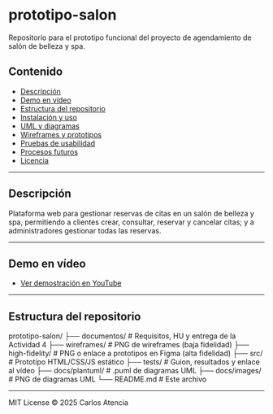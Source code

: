 # prototipo-salon

Repositorio para el prototipo funcional del proyecto de agendamiento de salón de belleza y spa.

## Contenido

- [Descripción](#descripción)  
- [Demo en vídeo](#demo-en-vídeo)  
- [Estructura del repositorio](#estructura-del-repositorio)  
- [Instalación y uso](#instalación-y-uso)  
- [UML y diagramas](#uml-y-diagramas)  
- [Wireframes y prototipos](#wireframes-y-prototipos)  
- [Pruebas de usabilidad](#pruebas-de-usabilidad)  
- [Procesos futuros](#procesos-futuros)  
- [Licencia](#licencia)  

---

## Descripción

Plataforma web para gestionar reservas de citas en un salón de belleza y spa, permitiendo a clientes crear, consultar, reservar y cancelar citas; y a administradores gestionar todas las reservas.

---

## Demo en vídeo

- [Ver demostración en YouTube](https://youtu.be/sMFhof29jA8)

---

## Estructura del repositorio

prototipo-salon/
├── documentos/ # Requisitos, HU y entrega de la Actividad 4
├── wireframes/ # PNG de wireframes (baja fidelidad)
├── high-fidelity/ # PNG o enlace a prototipos en Figma (alta fidelidad)
├── src/ # Prototipo HTML/CSS/JS estático
├── tests/ # Guion, resultados y enlace al vídeo
├── docs/plantuml/ # .puml de diagramas UML
├── docs/images/ # PNG de diagramas UML
└── README.md # Este archivo

---

MIT License © 2025 Carlos Atencia
